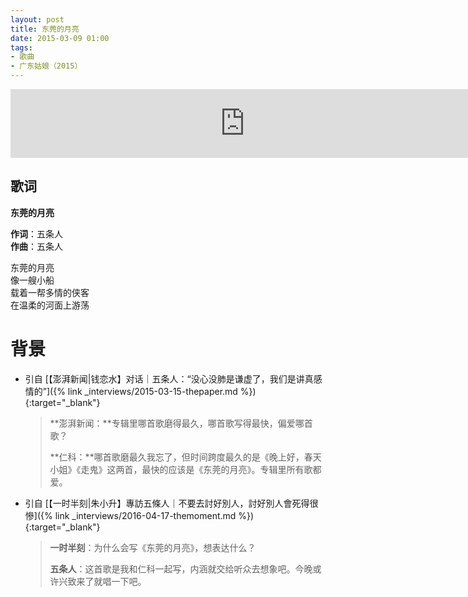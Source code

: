 ```yaml
---
layout: post
title: 东莞的月亮
date: 2015-03-09 01:00
tags:
- 歌曲
- 广东姑娘（2015）
---
```


<iframe frameborder="no" border="0" marginwidth="0" marginheight="0" width="750" height="110" loading="lazy" sandbox="allow-popups allow-scripts allow-same-origin" src="https://www.xiami.com/webapp/embed-player?autoPlay=1&id=1774044667"></iframe>

## 歌词

**东莞的月亮**

**作词**：五条人  
**作曲**：五条人

东莞的月亮  
像一艘小船  
载着一帮多情的侠客  
在温柔的河面上游荡

# 背景

* 引自 [【澎湃新闻\|钱恋水】对话｜五条人：“没心没肺是谦虚了，我们是讲真感情的”]({% link _interviews/2015-03-15-thepaper.md %}){:target="_blank"}
  > **澎湃新闻：**专辑里哪首歌磨得最久，哪首歌写得最快，偏爱哪首歌？
  >
  > **仁科：**哪首歌磨最久我忘了，但时间跨度最久的是《晚上好，春天小姐》《走鬼》这两首，最快的应该是《东莞的月亮》。专辑里所有歌都爱。

* 引自 [【一时半刻|朱小升】專訪五條人｜不要去討好別人，討好別人會死得很慘]({% link _interviews/2016-04-17-themoment.md %}){:target="_blank"}
  > **一时半刻**：为什么会写《东莞的月亮》，想表达什么？
  >
  > **五条人**：这首歌是我和仁科一起写，内涵就交给听众去想象吧。今晚或许兴致来了就唱一下吧。